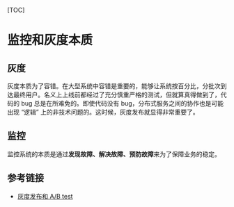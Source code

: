 [TOC]

# 监控和灰度本质

## 灰度

灰度本质为了容错。在大型系统中容错是重要的，能够让系统按百分比，分批次到达最终用户。名义上上线前都经过了充分慎重严格的测试，但就算真得做到了，代码的 bug 总是在所难免的。即使代码没有 bug，分布式服务之间的协作也是可能出现 “逻辑” 上的非技术问题的。这时候，灰度发布就显得非常重要了。

## 监控

监控系统的本质是通过**发现故障、解决故障、预防故障**来为了保障业务的稳定。

## 参考链接

- [灰度发布和 A/B test](https://chai2010.cn/advanced-go-programming-book/ch5-web/ch5-09-gated-launch.html#59-灰度发布和-ab-test)

